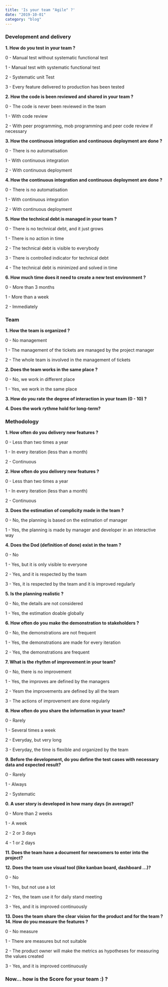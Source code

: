 ```yaml
---
title: 'Is your team "Agile" ?'
date: "2019-10-01"
category: "blog"
---
```


### Development and delivery

**1. How do you test in your team ?**

0 - Manual test without systematic functional test

1 - Manual test with systematic functional test

2 - Systematic unit Test

3 - Every feature delivered to production has been tested

**2. How the code is been reviewed and shared in your team ?**

0 - The code is never been reviewed in the team

1 - With code review

2 - With peer programming, mob programming and peer code review if necessary

**3. How the continuous integration and continuous deployment are done ?**

0 - There is no automatisation

1 - With continuous integration

2 - With continuous deployment

**4. How the continuous integration and continuous deployment are done ?**

0 - There is no automatisation

1 - With continuous integration

2 - With continuous deployment

**5. How the technical debt is managed in your team ?**

0 - There is no technical debt, and it just grows

1 - There is no action in time

2 - The technical debt is visible to everybody

3 - There is controlled indicator for technical debt

4 - The technical debt is minimized and solved in time

**6. How much time does it need to create a new test environment ?**

0 - More than 3 months

1 - More than a week

2 - Immediately

### Team

**1. How the team is organized ?**

0 - No management

1 - The management of the tickets are managed by the project manager

2 - The whole team is involved in the management of tickets

**2. Does the team works in the same place ?**

0 - No, we work in different place

1 - Yes, we work in the same place

**3. How do you rate the degree of interaction in your team (0 - 10) ?**

**4. Does the work rythme hold for long-term?**

### Methodology

**1. How often do you delivery new features ?**

0 - Less than two times a year

1 - In every iteration (less than a month)

2 - Continuous

**2. How often do you delivery new features ?**

0 - Less than two times a year

1 - In every iteration (less than a month)

2 - Continuous

**3. Does the estimation of complicity made in the team ?**

0 - No, the planning is based on the estimation of manager

1 - Yes, the planning is made by manager and developer in an interactive way

**4. Does the Dod (definition of done) exist in the team ?**

0 - No

1 - Yes, but it is only visible to everyone

2 - Yes, and it is respected by the team

3 - Yes, it is respected by the team and it is improved regularly

**5. Is the planning realistic ?**

0 - No, the details are not considered

1 - Yes, the estimation doable globally

**6. How often do you make the demonstration to stakeholders ?**

0 - No, the demonstrations are not frequent

1 - Yes, the demonstrations are made for every iteration

2 - Yes, the demonstrations are frequent

**7. What is the rhythm of improvement in your team?**

0 - No, there is no improvement

1 - Yes, the improves are defined by the managers

2 - Yesm the improvements are defined by all the team

3 - The actions of improvement are done regularly

**8. How often do you share the information in your team?**

0 - Rarely

1 - Several times a week

2 - Everyday, but very long

3 - Everyday, the time is flexible and organized by the team

**9. Before the development, do you define the test cases with necessary data and expected result?**

0 - Rarely

1 - Always

2 - Systematic

**0. A user story is developed in how many days (in average)?**

0 - More than 2 weeks

1 - A week

2 - 2 or 3 days

4 - 1 or 2 days

**11. Does the team have a document for newcomers to enter into the project?**

**12. Does the team use visual tool (like kanban board, dashboard ...)?**

0 - No

1 - Yes, but not use a lot

2 - Yes, the team use it for daily stand meeting

3 - Yes, and it is improved continuously

**13. Does the team share the clear vision for the product and for the team ? 14. How do you measure the features ?**

0 - No measure

1 - There are measures but not suitable

2 - The product owner will make the metrics as hypotheses for measuring the values created

3 - Yes, and it is improved continuously

### Now... how is the Score for your team :) ?
